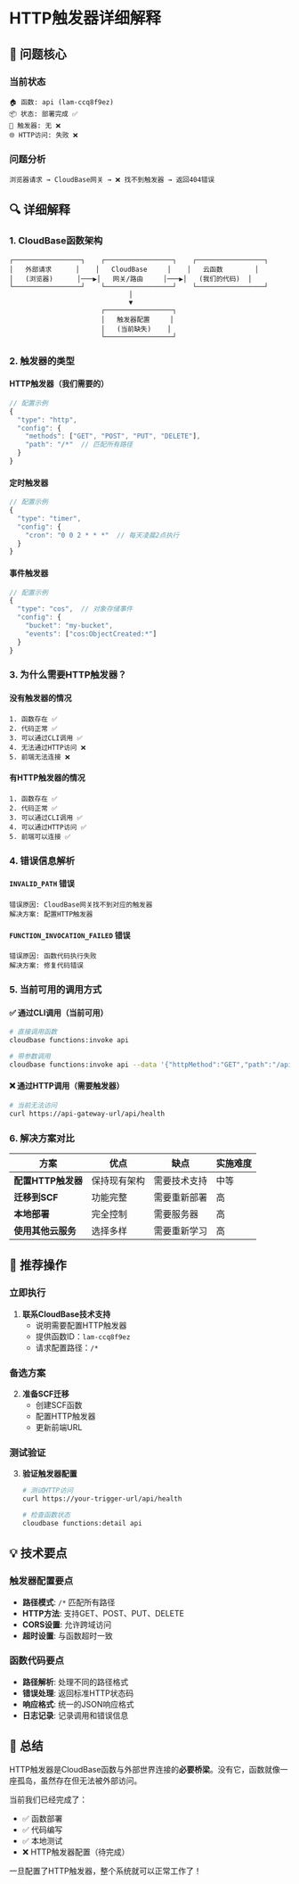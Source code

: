 # HTTP触发器详细解释

## 🎯 问题核心

### 当前状态
```
🏠 函数: api (lam-ccq8f9ez)
📦 状态: 部署完成 ✅
🔑 触发器: 无 ❌
🌐 HTTP访问: 失败 ❌
```

### 问题分析
```
浏览器请求 → CloudBase网关 → ❌ 找不到触发器 → 返回404错误
```

## 🔍 详细解释

### 1. CloudBase函数架构

```
┌─────────────────┐    ┌─────────────────┐    ┌─────────────────┐
│   外部请求      │    │   CloudBase     │    │   云函数        │
│   (浏览器)      │───▶│   网关/路由     │───▶│   (我们的代码)  │
└─────────────────┘    └─────────────────┘    └─────────────────┘
                              │
                              ▼
                       ┌─────────────────┐
                       │   触发器配置     │
                       │   (当前缺失)    │
                       └─────────────────┘
```

### 2. 触发器的类型

#### HTTP触发器（我们需要的）
```javascript
// 配置示例
{
  "type": "http",
  "config": {
    "methods": ["GET", "POST", "PUT", "DELETE"],
    "path": "/*"  // 匹配所有路径
  }
}
```

#### 定时触发器
```javascript
// 配置示例
{
  "type": "timer",
  "config": {
    "cron": "0 0 2 * * *"  // 每天凌晨2点执行
  }
}
```

#### 事件触发器
```javascript
// 配置示例
{
  "type": "cos",  // 对象存储事件
  "config": {
    "bucket": "my-bucket",
    "events": ["cos:ObjectCreated:*"]
  }
}
```

### 3. 为什么需要HTTP触发器？

#### 没有触发器的情况
```
1. 函数存在 ✅
2. 代码正常 ✅
3. 可以通过CLI调用 ✅
4. 无法通过HTTP访问 ❌
5. 前端无法连接 ❌
```

#### 有HTTP触发器的情况
```
1. 函数存在 ✅
2. 代码正常 ✅
3. 可以通过CLI调用 ✅
4. 可以通过HTTP访问 ✅
5. 前端可以连接 ✅
```

### 4. 错误信息解析

#### `INVALID_PATH` 错误
```
错误原因: CloudBase网关找不到对应的触发器
解决方案: 配置HTTP触发器
```

#### `FUNCTION_INVOCATION_FAILED` 错误
```
错误原因: 函数代码执行失败
解决方案: 修复代码错误
```

### 5. 当前可用的调用方式

#### ✅ 通过CLI调用（当前可用）
```bash
# 直接调用函数
cloudbase functions:invoke api

# 带参数调用
cloudbase functions:invoke api --data '{"httpMethod":"GET","path":"/api/health"}'
```

#### ❌ 通过HTTP调用（需要触发器）
```bash
# 当前无法访问
curl https://api-gateway-url/api/health
```

### 6. 解决方案对比

| 方案 | 优点 | 缺点 | 实施难度 |
|------|------|------|----------|
| **配置HTTP触发器** | 保持现有架构 | 需要技术支持 | 中等 |
| **迁移到SCF** | 功能完整 | 需要重新部署 | 高 |
| **本地部署** | 完全控制 | 需要服务器 | 高 |
| **使用其他云服务** | 选择多样 | 需要重新学习 | 高 |

## 🚀 推荐操作

### 立即执行
1. **联系CloudBase技术支持**
   - 说明需要配置HTTP触发器
   - 提供函数ID：`lam-ccq8f9ez`
   - 请求配置路径：`/*`

### 备选方案
2. **准备SCF迁移**
   - 创建SCF函数
   - 配置HTTP触发器
   - 更新前端URL

### 测试验证
3. **验证触发器配置**
   ```bash
   # 测试HTTP访问
   curl https://your-trigger-url/api/health
   
   # 检查函数状态
   cloudbase functions:detail api
   ```

## 💡 技术要点

### 触发器配置要点
- **路径模式**: `/*` 匹配所有路径
- **HTTP方法**: 支持GET、POST、PUT、DELETE
- **CORS设置**: 允许跨域访问
- **超时设置**: 与函数超时一致

### 函数代码要点
- **路径解析**: 处理不同的路径格式
- **错误处理**: 返回标准HTTP状态码
- **响应格式**: 统一的JSON响应格式
- **日志记录**: 记录调用和错误信息

## 🎉 总结

HTTP触发器是CloudBase函数与外部世界连接的**必要桥梁**。没有它，函数就像一座孤岛，虽然存在但无法被外部访问。

当前我们已经完成了：
- ✅ 函数部署
- ✅ 代码编写
- ✅ 本地测试
- ❌ HTTP触发器配置（待完成）

一旦配置了HTTP触发器，整个系统就可以正常工作了！ 